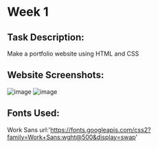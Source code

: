 # Week 1

## Task Description:
Make a portfolio website using HTML and CSS

## Website Screenshots:
![image](https://user-images.githubusercontent.com/118385974/220984058-5cc58e41-55b4-4c35-8151-bd89ce84eeec.png)
![image](https://user-images.githubusercontent.com/118385974/220984267-8aff9456-9328-47bb-9af7-43d32c3e37c8.png)

## Fonts Used:
Work Sans
url:'https://fonts.googleapis.com/css2?family=Work+Sans:wght@500&display=swap'
